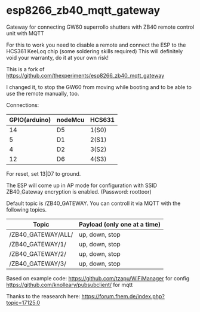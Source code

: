 # esp8266_zb40_mqtt_gateway

Gateway for connecting GW60 superrollo shutters with ZB40 remote control unit with MQTT

For this to work you need to disable a remote and connect the ESP to the HCS361 KeeLoq chip (some soldering skills required)
This will definitely void your warranty, do it at your own risk!

This is a fork of https://github.com/thexperiments/esp8266_zb40_mqtt_gateway

I changed it, to stop the GW60 from moving while booting and to be able to use the remote manually, too.

Connections:

GPIO(arduino)|nodeMcu|HCS631
-------------|-------|------
14|D5|1(S0)
5|D1|2(S1)
4|D2|3(S2)
12|D6|4(S3)

For reset, set 13|D7 to ground.

The ESP will come up in AP mode for configuration with SSID ZB40_Gateway encryption is enabled. (Password: roottoor)

Default topic is /ZB40_GATEWAY.
You can controll it via MQTT with the following topics.

Topic|Payload (only one at a time)
-----|----------------------------
/ZB40_GATEWAY/ALL/|up, down, stop
/ZB40_GATEWAY/1/|up, down, stop
/ZB40_GATEWAY/2/|up, down, stop
/ZB40_GATEWAY/3/|up, down, stop

Based on example code:
https://github.com/tzapu/WiFiManager for config
https://github.com/knolleary/pubsubclient/ for mqtt

Thanks to the reasearch here:
https://forum.fhem.de/index.php?topic=17125.0

